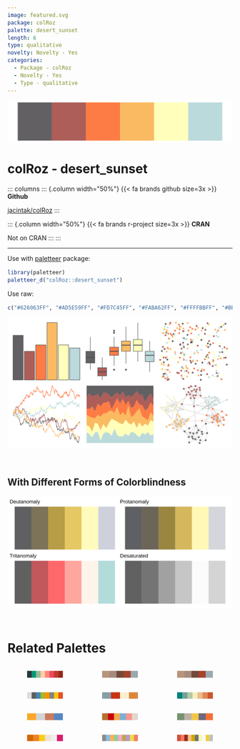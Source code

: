 ```yaml
---
image: featured.svg
package: colRoz
palette: desert_sunset
length: 6
type: qualitative
novelty: Novelty - Yes
categories:
  - Package - colRoz
  - Novelty - Yes
  - Type - qualitative
---
```


![](featured.svg)

# colRoz - desert_sunset 

::: columns
::: {.column width="50%"}
{{< fa brands github size=3x >}}
**Github**

[jacintak/colRoz](https://github.com/jacintak/colRoz)
:::

::: {.column width="50%"}
{{< fa brands r-project size=3x >}}
**CRAN**

Not on CRAN
:::
:::

<hr> 

Use with [paletteer](https://emilhvitfeldt.github.io/paletteer/) package:

```r
library(paletteer)
paletteer_d("colRoz::desert_sunset")
```

Use raw:

```r
c("#626063FF", "#AD5E59FF", "#FD7C45FF", "#FABA62FF", "#FFFFBBFF", "#BBDADCFF")
``` 

![](examples.png) 

  <br>
  
  ## With Different Forms of Colorblindness
  
  ![](colorblind.svg) 

<br>

# Related Palettes

<div class="list" style="display: grid; grid-template-columns: auto auto auto;"> <figure class="figure">
<a href="../../awtools/a_palette/"> <img src="../../awtools/a_palette/featured.svg" style="width: 100%;" class="figure-img"></a>
</figure> <figure class="figure">
<a href="../../ButterflyColors/hamadryas_feronia/"> <img src="../../ButterflyColors/hamadryas_feronia/featured.svg" style="width: 100%;" class="figure-img"></a>
</figure> <figure class="figure">
<a href="../../ButterflyColors/hamadryas_feronia/"> <img src="../../ButterflyColors/hamadryas_feronia/featured.svg" style="width: 100%;" class="figure-img"></a>
</figure> <figure class="figure">
<a href="../../Redmonder/qMSOMrq/"> <img src="../../Redmonder/qMSOMrq/featured.svg" style="width: 100%;" class="figure-img"></a>
</figure> <figure class="figure">
<a href="../../wesanderson/Royal1/"> <img src="../../wesanderson/Royal1/featured.svg" style="width: 100%;" class="figure-img"></a>
</figure> <figure class="figure">
<a href="../../rcartocolor/Geyser/"> <img src="../../rcartocolor/Geyser/featured.svg" style="width: 100%;" class="figure-img"></a>
</figure> <figure class="figure">
<a href="../../wesanderson/AsteroidCity3/"> <img src="../../wesanderson/AsteroidCity3/featured.svg" style="width: 100%;" class="figure-img"></a>
</figure> <figure class="figure">
<a href="../../waRhol/basquiat_85/"> <img src="../../waRhol/basquiat_85/featured.svg" style="width: 100%;" class="figure-img"></a>
</figure> <figure class="figure">
<a href="../../nationalparkcolors/Redwoods/"> <img src="../../nationalparkcolors/Redwoods/featured.svg" style="width: 100%;" class="figure-img"></a>
</figure> <figure class="figure">
<a href="../../beyonce/X32/"> <img src="../../beyonce/X32/featured.svg" style="width: 100%;" class="figure-img"></a>
</figure> <figure class="figure">
<a href="../../ggthemes/few_Light/"> <img src="../../ggthemes/few_Light/featured.svg" style="width: 100%;" class="figure-img"></a>
</figure> <figure class="figure">
<a href="../../palettetown/magby/"> <img src="../../palettetown/magby/featured.svg" style="width: 100%;" class="figure-img"></a>
</figure> 
</div>
